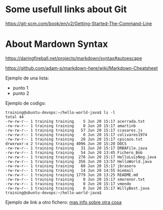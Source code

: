 # Some usefull links about Git

https://git-scm.com/book/en/v2/Getting-Started-The-Command-Line


# About Mardown Syntax

https://daringfireball.net/projects/markdown/syntax#autoescape

https://github.com/adam-p/markdown-here/wiki/Markdown-Cheatsheet

Ejemplo de una lista:

* punto 1
* punto 2


Ejemplo de codigo:
```
training@ubuntu-devops:~/hello-world-java$ ls -l
total 44
-rw-rw-r-- 1 training training    5 Jun 20 15:17 acerrada.txt
-rw-rw-r-- 1 training training    0 Jun 20 15:17 amartinb
-rw-rw-r-- 1 training training   57 Jun 20 15:17 ccasares.js
-rw-rw-r-- 1 training training    0 Jun 20 15:17 colivares1974
-rw-rw-r-- 1 training training   28 Jun 20 15:17 cpicazo.txt
drwxrwxr-x 2 training training 4096 Jun 20 15:20 DOCS
-rw-rw-r-- 1 training training   31 Jun 20 15:17 DRBAFile.java
-rw-rw-r-- 1 training training   54 Jun 20 13:45 Fichero_Bob
-rw-rw-r-- 1 training training  278 Jun 20 15:17 HelloLuisNog.java
-rw-rw-r-- 1 training training  356 Jun 20 13:57 HelloWorld.java
-rw-rw-r-- 1 training training   60 Jun 20 15:17 jbrasero
-rw-rw-r-- 1 training training   14 Jun 20 14:55 miemail
-rw-rw-r-- 1 training training 1779 Jun 20 13:25 README.md
-rw-rw-r-- 1 training training    0 Jun 20 15:17 smorenor.txt
-rw-rw-r-- 1 training training    0 Jun 20 15:17 vmendo
-rw-rw-r-- 1 training training    0 Jun 20 15:17 WillyBest.java
training@ubuntu-devops:~/hello-world-java$ 
```

Ejemplo de link a otro fichero: <a href='otromdfile.md'>mas info sobre otra cosa</a>
